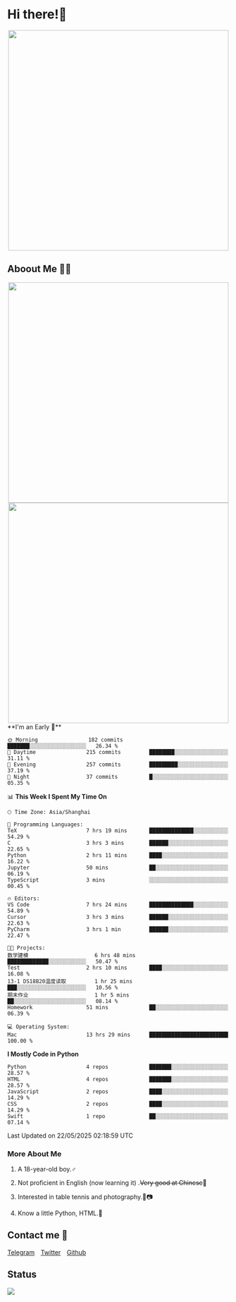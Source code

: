 # Hi there!🎉

<div align=center><img src="https://count.getloli.com/get/@Cicada000?theme=moebooru" width=500px></div>

## Aboout Me 👀💦

<div align=center>
<img src="https://github-readme-stats.vercel.app/api?username=Cicada000&show_icons=true&theme=tokyonight" width=500px>
<br>
<img src="https://github-readme-stats.vercel.app/api/top-langs/?username=Cicada000&show_icons=true&theme=tokyonight&layout=compact" width=500px>
</div>
<!--START_SECTION:waka-->
**I'm an Early 🐤** 

```text
🌞 Morning                182 commits         ███████░░░░░░░░░░░░░░░░░░   26.34 % 
🌆 Daytime                215 commits         ████████░░░░░░░░░░░░░░░░░   31.11 % 
🌃 Evening                257 commits         █████████░░░░░░░░░░░░░░░░   37.19 % 
🌙 Night                  37 commits          █░░░░░░░░░░░░░░░░░░░░░░░░   05.35 % 
```


📊 **This Week I Spent My Time On** 

```text
🕑︎ Time Zone: Asia/Shanghai

💬 Programming Languages: 
TeX                      7 hrs 19 mins       ██████████████░░░░░░░░░░░   54.29 % 
C                        3 hrs 3 mins        ██████░░░░░░░░░░░░░░░░░░░   22.65 % 
Python                   2 hrs 11 mins       ████░░░░░░░░░░░░░░░░░░░░░   16.22 % 
Jupyter                  50 mins             ██░░░░░░░░░░░░░░░░░░░░░░░   06.19 % 
TypeScript               3 mins              ░░░░░░░░░░░░░░░░░░░░░░░░░   00.45 % 

🔥 Editors: 
VS Code                  7 hrs 24 mins       ██████████████░░░░░░░░░░░   54.89 % 
Cursor                   3 hrs 3 mins        ██████░░░░░░░░░░░░░░░░░░░   22.63 % 
PyCharm                  3 hrs 1 min         ██████░░░░░░░░░░░░░░░░░░░   22.47 % 

🐱‍💻 Projects: 
数学建模                     6 hrs 48 mins       █████████████░░░░░░░░░░░░   50.47 % 
Test                     2 hrs 10 mins       ████░░░░░░░░░░░░░░░░░░░░░   16.08 % 
13-1 DS18B20温度读取         1 hr 25 mins        ███░░░░░░░░░░░░░░░░░░░░░░   10.56 % 
期末作业                     1 hr 5 mins         ██░░░░░░░░░░░░░░░░░░░░░░░   08.14 % 
Homework                 51 mins             ██░░░░░░░░░░░░░░░░░░░░░░░   06.39 % 

💻 Operating System: 
Mac                      13 hrs 29 mins      █████████████████████████   100.00 % 
```

**I Mostly Code in Python** 

```text
Python                   4 repos             ███████░░░░░░░░░░░░░░░░░░   28.57 % 
HTML                     4 repos             ███████░░░░░░░░░░░░░░░░░░   28.57 % 
JavaScript               2 repos             ████░░░░░░░░░░░░░░░░░░░░░   14.29 % 
CSS                      2 repos             ████░░░░░░░░░░░░░░░░░░░░░   14.29 % 
Swift                    1 repo              ██░░░░░░░░░░░░░░░░░░░░░░░   07.14 % 
```




 Last Updated on 22/05/2025 02:18:59 UTC
<!--END_SECTION:waka-->

### More About Me

1. A 18-year-old boy.♂

2. Not proficient in English (now learning it) .~~Very good at Chinese~~🤣

3. Interested in table tennis and photography.🏓📷

4. Know a little Python, HTML.🐍


## Contact me 💬

[Telegram](https://t.me/CicadaLYW)&emsp;[Twitter](https://twitter.com/Cicada0001)&emsp;[Github](https://github.com/Cicada000)

## Status
<img src="https://weather-icon.journeyad.repl.co/@hangzhou?v=1" align="left">







